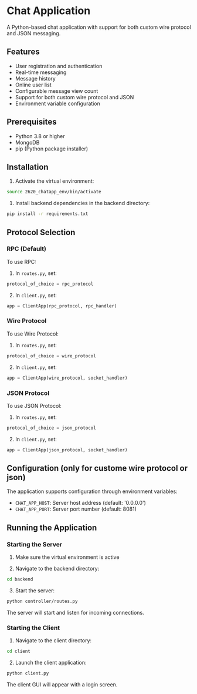 # Chat Application

A Python-based chat application with support for both custom wire protocol and JSON messaging.

## Features

- User registration and authentication
- Real-time messaging
- Message history
- Online user list
- Configurable message view count
- Support for both custom wire protocol and JSON
- Environment variable configuration

## Prerequisites

- Python 3.8 or higher
- MongoDB
- pip (Python package installer)

## Installation

1. Activate the virtual environment:
```bash
source 2620_chatapp_env/bin/activate
```

1. Install backend dependencies in the backend directory:
```bash
pip install -r requirements.txt
```





## Protocol Selection

### RPC (Default)

To use RPC:
1. In `routes.py`, set:
```python
protocol_of_choice = rpc_protocol
```

2. In `client.py`, set:
```python
app = ClientApp(rpc_protocol, rpc_handler)
```


### Wire Protocol

To use Wire Protocol:
1. In `routes.py`, set:
```python
protocol_of_choice = wire_protocol
```

2. In `client.py`, set:
```python
app = ClientApp(wire_protocol, socket_handler)
```

### JSON Protocol

To use JSON Protocol:
1. In `routes.py`, set:
```python
protocol_of_choice = json_protocol
```

2. In `client.py`, set:
```python
app = ClientApp(json_protocol, socket_handler)
```




## Configuration (only for custome wire protocol or json)

The application supports configuration through environment variables:

- `CHAT_APP_HOST`: Server host address (default: '0.0.0.0')
- `CHAT_APP_PORT`: Server port number (default: 8081)



## Running the Application

### Starting the Server

1. Make sure the virtual environment is active

2. Navigate to the backend directory:
```bash
cd backend
```

3. Start the server:
```bash
python controller/routes.py
```

The server will start and listen for incoming connections.

### Starting the Client

1. Navigate to the client directory:
```bash
cd client
```

2. Launch the client application:
```bash
python client.py
```

The client GUI will appear with a login screen.
